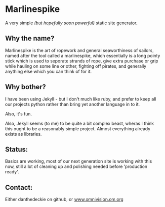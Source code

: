 # Marlinespike

A very simple _(but hopefully soon powerful)_ static site generator.

## Why the name?

Marlinespike is the art of ropework and general seaworthiness of sailors, 
named after the tool called a marlinespike, which essentially is a long pointy
stick which is used to seporate strands of rope, give extra purchase or grip
while hauling on some line or other, fighting off pirates, and generally 
anything else which you can think of for it.

## Why bother?

I have been using Jekyll - but I don't much like ruby, and prefer to keep
all our projects python rather than bring yet another language in to it.

Also, it's fun.

Also, Jekyll seems (to me) to be quite a bit complex beast, wheras I think this
ought to be a reasonably simple project.  Almost everything already exists as
libraries.

## Status:

Basics are working, most of our next generation site is working with this now,
still a lot of cleaning up and polishing needed before 'production ready'.

## Contact:

Either danthedeckie on github, or www.omnivision.om.org
